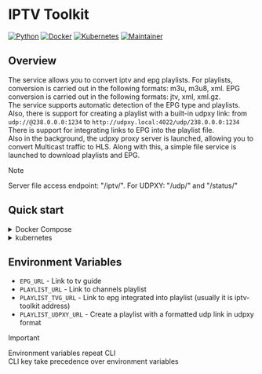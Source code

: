 # IPTV Toolkit
[![Python](https://img.shields.io/badge/python-3670A0?style=for-the-badge&logo=python&logoColor=ffdd54)](https://www.python.org)
[![Docker](https://img.shields.io/badge/docker-%230db7ed.svg?style=for-the-badge&logo=docker&logoColor=white)](https://www.docker.com)
[![Kubernetes](https://img.shields.io/badge/kubernetes-%23326ce5.svg?style=for-the-badge&logo=kubernetes&logoColor=white)](https://kubernetes.io)
[![Maintainer](https://img.shields.io/badge/MAINTAINER-%40Losenmann-red?style=for-the-badge)](https://github.com/Losenmann)

## Overview
The service allows you to convert iptv and epg playlists. For playlists, conversion is carried out in the following formats: m3u, m3u8, xml. EPG conversion is carried out in the following formats: jtv, xml, xml.gz.<br>
The service supports automatic detection of the EPG type and playlists.<br>
Also, there is support for creating a playlist with a built-in udpxy link: from `udp://@238.0.0.0:1234` to `http://udpxy.local:4022/udp/238.0.0.0:1234` There is support for integrating links to EPG into the playlist file.<br>
Also in the background, the udpxy proxy server is launched, allowing you to convert Multicast traffic to HLS. Along with this, a simple file service is launched to download playlists and EPG.

> [!NOTE]
> Server file access endpoint: "/iptv/". For UDPXY: "/udp/" and "/status/"

## Quick start
<details><summary>Docker Compose</summary>

```yaml
version: "3.9"
services:
  iptv-toolkit:
    container_name: "IPTV-Toolkit"
    image: "losenmann/iptv-toolkit:latest"
    networks:
      - network-multicast
    expose:
      - 4022
    volumes:
      - /etc/localtime:/etc/localtime:ro
      - /etc/timezone:/etc/timezone:ro
    environment:
      - EPG_URL="http://localhost/epg.xml"
      - PLAYLIST_URL="http://localhost/playlist.m3u"
      - PLAYLIST_TVG_URL="http://localhost/epg.xml"
      - PLAYLIST_UDPXY_URL="http://udpxy.local:4022"
    tty: true
    restart: on-failure:3

networks:
  network-multicast:
    name: "network-multicast"
    driver: "macvlan"
    driver_opts:
      parent: "eth0"
    ipam:
      config:
        - subnet: "192.168.8.0/24"
          gateway: "192.168.8.1"
          ip_range: "192.168.8.24/29"
```

</details>

<details><summary>kubernetes</summary>

```yaml
---
apiVersion: apps/v1
kind: Deployment
metadata:
  name: iptv-toolkit
  namespace: default
  labels:
    app: iptv-toolkit
    name: iptv-toolkit
spec:
  replicas: 1
  selector:
    matchLabels:
      app: iptv-toolkit
      task: iptv-toolkit
  template:
    metadata:
      labels:
        app: iptv-toolkit
        task: iptv-toolkit
    spec:
      hostNetwork: true
      terminationGracePeriodSeconds: 0
      containers:
        - name: iptv-toolkit
          image: losenmann/iptv-toolkit:latest
          ports:
            - containerPort: 4022
          env:
            - name: EPG_URL
              value: "http://localhost/epg.xml"
            - name: PLAYLIST_URL
              value: "http://localhost/playlist.m3u"
            - name: PLAYLIST_TVG_URL
              value: "http://localhost/epg.xml"
            - name: PLAYLIST_UDPXY_URL
              value: "http://udpxy.local:4022"
```

</details>

## Environment Variables
* `EPG_URL` - Link to tv guide
* `PLAYLIST_URL` - Link to channels playlist
* `PLAYLIST_TVG_URL` - Link to epg integrated into playlist (usually it is iptv-toolkit address)
* `PLAYLIST_UDPXY_URL` - Create a playlist with a formatted udp link in udpxy format

> [!IMPORTANT]
> Environment variables repeat CLI<br>
> CLI key take precedence over environment variables
